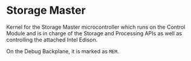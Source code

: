 Storage Master
==============

Kernel for the Storage Master microcontroller which runs on the Control Module
and is in charge of the Storage and Processing APIs as well as controlling the
attached Intel Edison.

On the Debug Backplane, it is marked as `MEM`.

